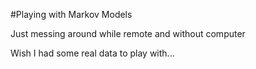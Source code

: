 #Playing with Markov Models

Just messing around while remote and without computer

Wish I had some real data to play with...